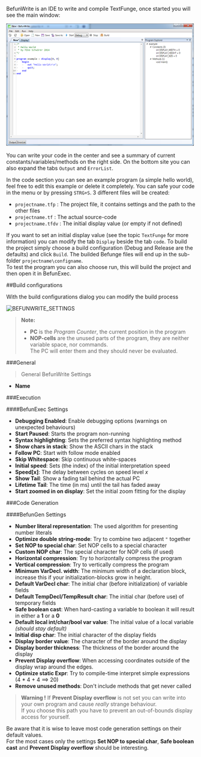 BefunWrite is an IDE to write and compile TextFunge, once started you will see the main window:

![](https://raw.githubusercontent.com/Mikescher/BefunUtils/master/README-FILES/BefunWrite_Main.png)

You can write your code in the center and see a summary of current constants/variables/methods on the right side. 
On the bottom site you can also expand the tabs `Output` and `ErrorList`.

In the code section you can see an example program (a simple hello world), feel free to edit this example or delete it completely.
You can safe your code in the menu or by pressing `STRG+S`. 3 different files will be created:

 - `projectname.tfp`  : The project file, it contains settings and the path to the other files
 - `projectname.tf`   : The actual source-code
 - `projectname.tfdv` : The initial display value (or empty if not defined)

If you want to set an initial display value (see the topic `TextFunge` for more information) you can modify the tab `Display` beside the tab `code`.
To build the project simply choose a  build configuration (Debug and Release are the defaults) and click `Build`.
The builded Befunge files will end up in the sub-folder `projectname\configname`.  
To test the program you can also choose run, this will build the project and then open it in BefunExec.

##Build configurations

With the build configurations dialog you can modify the build process

![BEFUNWRITE_SETTINGS](/data/programs/desc/BefunGen/01_Manuals/BefunWrite_Settings.png)

> **Note:**  
>
> - **PC** is the *Program Counter*, the current position in the program  
> - **NOP-cells** are the unused parts of the program, they are neither variable space, nor commands.  
> The PC will enter them and they should never be evaluated.

###General

> General BefunWrite Settings

 - **Name**
 
###Execution
 
####BefunExec Settings
 
 - **Debugging Enabled**: Enable debugging options (warnings on unexpected behaviours)
 - **Start Paused**: Starts the program non-running
 - **Syntax highlighting**: Sets the preferred syntax highlighting method
 - **Show chars in stack**: Show the ASCII chars in the stack
 - **Follow PC**: Start with follow mode enabled
 - **Skip Whitespace**: Skip continuous white-spaces 
 - **Initial speed**: Sets (the index) of the initial interpretation speed
 - **Speed[x]**: The delay between cycles on speed level *x*
 - **Show Tail**: Show a fading tail behind the actual PC
 - **Lifetime Tail**: The time (in ms) until the tail has faded away
 - **Start zoomed in on display**: Set the initial zoom fitting for the display
 
###Code Generation
 
####BefunGen Settings
 
  - **Number literal representation**: The used algorithm for presenting number literals
  - **Optimize double string-mode**: Try to combine two adjacent `"` together
  - **Set NOP to special char**: Set NOP cells to a special character
  - **Custom NOP char**: The special character for NOP cells (if used)
  - **Horizontal compression**: Try to horizontally compress the program
  - **Vertical compression**: Try to vertically compress the program
  - **Minimum VarDecl. width**: The minimum width of a declaration block, increase this if your initialization-blocks grow in height.
  - **Default VarDecl char**: The initial char (before initialization) of variable fields
  - **Default TempDecl/TempResult char**: The initial char (before use) of temporary fields
  - **Safe boolean cast**: When hard-casting a variable to boolean it will result in either a **1** or a **0**
  - **Default local int/char/bool var value**: The initial value of a local variable *(should stay default)*
  - **Initial disp char**: The initial character of the display fields
  - **Display border value**: The character of the border around the display
  - **Display border thickness**: The thickness of the border around the display
  - **Prevent Display overflow**: When accessing coordinates outside of the display wrap around the edges.
  - **Optimize static Expr**: Try to compile-time interpret simple expressions (4 * 4 + 4  ==> 20)
  - **Remove unused methods**: Don't include methods that get never called

 > **Warning !**
 > If **Prevent Display overflow** is not set you can write into your own program and cause *really* strange behaviour.  
 > If you choose this path you have to prevent an out-of-bounds display access for yourself.

 Be aware that it is wise to leave most code generation settings on their default values.  
 For the most cases only the settings **Set NOP to special char**, **Safe boolean cast** and **Prevent Display overflow** should be interesting.